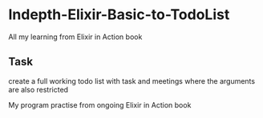 # Indepth-Elixir-Basic-to-TodoList
All my learning from Elixir in Action book 

## Task

create a full working todo list with task and meetings where the arguments are also restricted

My program practise from ongoing Elixir in Action book
